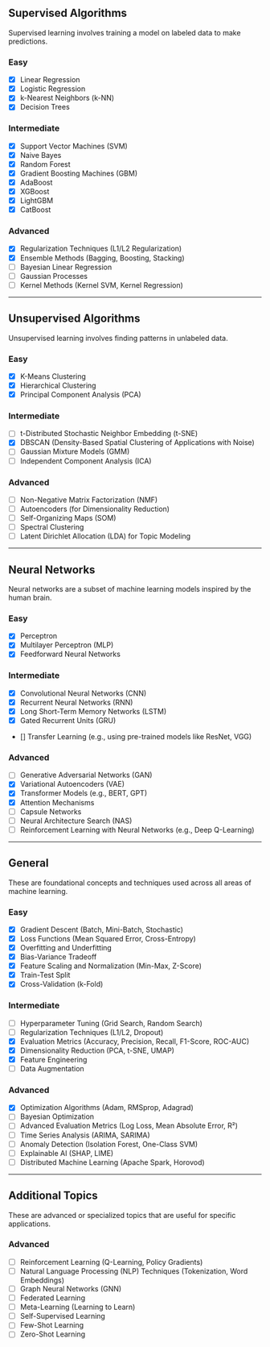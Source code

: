 ## Supervised Algorithms
Supervised learning involves training a model on labeled data to make predictions.

### Easy
- [x] Linear Regression
- [x] Logistic Regression
- [x] k-Nearest Neighbors (k-NN)
- [x] Decision Trees

### Intermediate
- [x] Support Vector Machines (SVM)
- [x] Naive Bayes
- [x] Random Forest
- [x] Gradient Boosting Machines (GBM)
- [x] AdaBoost
- [x] XGBoost
- [x] LightGBM
- [x] CatBoost

### Advanced
- [x] Regularization Techniques (L1/L2 Regularization)
- [x] Ensemble Methods (Bagging, Boosting, Stacking)
- [ ] Bayesian Linear Regression
- [ ] Gaussian Processes
- [ ] Kernel Methods (Kernel SVM, Kernel Regression)

---

## Unsupervised Algorithms
Unsupervised learning involves finding patterns in unlabeled data.

### Easy
- [x] K-Means Clustering
- [x] Hierarchical Clustering
- [x] Principal Component Analysis (PCA)

### Intermediate
- [ ] t-Distributed Stochastic Neighbor Embedding (t-SNE)
- [x] DBSCAN (Density-Based Spatial Clustering of Applications with Noise)
- [ ] Gaussian Mixture Models (GMM)
- [ ] Independent Component Analysis (ICA)

### Advanced
- [ ] Non-Negative Matrix Factorization (NMF)
- [ ] Autoencoders (for Dimensionality Reduction)
- [ ] Self-Organizing Maps (SOM)
- [ ] Spectral Clustering
- [ ] Latent Dirichlet Allocation (LDA) for Topic Modeling

---

## Neural Networks
Neural networks are a subset of machine learning models inspired by the human brain.

### Easy
- [x] Perceptron
- [x] Multilayer Perceptron (MLP)
- [x] Feedforward Neural Networks

### Intermediate
- [x] Convolutional Neural Networks (CNN)
- [x] Recurrent Neural Networks (RNN)
- [x] Long Short-Term Memory Networks (LSTM)
- [x] Gated Recurrent Units (GRU)
- [] Transfer Learning (e.g., using pre-trained models like ResNet, VGG)

### Advanced
- [ ] Generative Adversarial Networks (GAN)
- [x] Variational Autoencoders (VAE)
- [x] Transformer Models (e.g., BERT, GPT)
- [x] Attention Mechanisms
- [ ] Capsule Networks
- [ ] Neural Architecture Search (NAS)
- [ ] Reinforcement Learning with Neural Networks (e.g., Deep Q-Learning)

---

## General
These are foundational concepts and techniques used across all areas of machine learning.

### Easy
- [x] Gradient Descent (Batch, Mini-Batch, Stochastic)
- [x] Loss Functions (Mean Squared Error, Cross-Entropy)
- [x] Overfitting and Underfitting
- [x] Bias-Variance Tradeoff
- [x] Feature Scaling and Normalization (Min-Max, Z-Score)
- [x] Train-Test Split
- [x] Cross-Validation (k-Fold)

### Intermediate
- [ ] Hyperparameter Tuning (Grid Search, Random Search)
- [ ] Regularization Techniques (L1/L2, Dropout)
- [x] Evaluation Metrics (Accuracy, Precision, Recall, F1-Score, ROC-AUC)
- [x] Dimensionality Reduction (PCA, t-SNE, UMAP)
- [x] Feature Engineering
- [ ] Data Augmentation

### Advanced
- [x] Optimization Algorithms (Adam, RMSprop, Adagrad)
- [ ] Bayesian Optimization
- [ ] Advanced Evaluation Metrics (Log Loss, Mean Absolute Error, R²)
- [ ] Time Series Analysis (ARIMA, SARIMA)
- [ ] Anomaly Detection (Isolation Forest, One-Class SVM)
- [ ] Explainable AI (SHAP, LIME)
- [ ] Distributed Machine Learning (Apache Spark, Horovod)

---

## Additional Topics
These are advanced or specialized topics that are useful for specific applications.

### Advanced
- [ ] Reinforcement Learning (Q-Learning, Policy Gradients)
- [ ] Natural Language Processing (NLP) Techniques (Tokenization, Word Embeddings)
- [ ] Graph Neural Networks (GNN)
- [ ] Federated Learning
- [ ] Meta-Learning (Learning to Learn)
- [ ] Self-Supervised Learning
- [ ] Few-Shot Learning
- [ ] Zero-Shot Learning